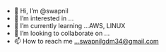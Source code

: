 - 👋 Hi, I’m @swapnil 
- 👀 I’m interested in ...
- 🌱 I’m currently learning ...AWS, LINUX
- 💞️ I’m looking to collaborate on ...
- 📫 How to reach me ...swapnilgdm34@gmail.com

<!---
swapnilgdm34/swapnilgdm34 is a ✨ special ✨ repository because its `README.md` (this file) appears on your GitHub profile.
You can click the Preview link to take a look at your changes.
--->
